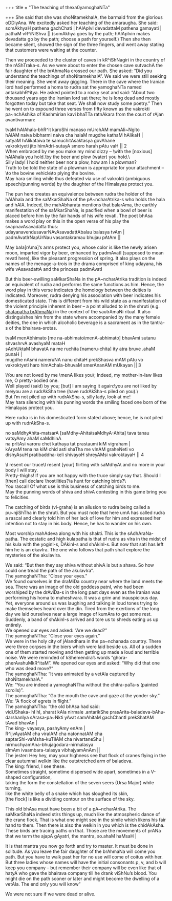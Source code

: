 +++
title = "The teaching of thexa0yamoghaNTa"

+++
She said that she was shoNitamekhalA, the barmaid from the glorious
oDDiyAna. We excitedly asked her teaching of the amaraugha. She said:
somAkhyaH pathena gachChati | hAlApIvI devadattaM pathena gamayati |
pathaM vR^iNIShva || (somAkhya goes by the path; hAlApIvin makes
devadatta go by the path; choose a path for yourself.) Then she then
became silent, showed the sign of the three fingers, and went away
stating that customers were waiting at the counter.

Then we proceeded to the cluster of caves in kR^iShNagiri in the country
of the rAShTraka-s. As we were about to enter the chosen cave sutvachA
the fair daughter of the brAhmaNa crossed our path. She asked: “Did you
understand the teachings of shoNitamekhalA”. We said we were still
seeking their meaning. She went away giggling. There in the cave where
the Iranian lord had performed a homa to rudra sat the yamoghaNTa named
antakabhR^itya. He asked pointed to a rocky seat and said: “About two
thousand years ago the Iranian lord sat there; he is long dead and
mostly forgotten today but take that seat. We shall now study some
poetry.” Then he went on to expound three verses from fifty known as the
vakrokti pa\~nchAshika of Kashmirian kavi bhaTTa ratnAkara from the
court of rAjan avantivarman:

tvaM hAlAhala-bhR^it karoShi manaso mUrchAM mamAli\~Ngito  
hAlAM naiva bibharmi naiva cha halaM mugdhe kathaM hAlikaH |  
satyaM hAlikataiva te samuchitAsaktasya govAhane  
vakroktyeti jito himAdri-sutayA smero harah pAtu vaH || 2  
When embraced by me you make my mind dizzy – \\with the \[noxious\]
hAlAhala you hold.\\by the beer and plow (water) you hold.\\  
Silly lady\! I hold neither beer nor a plow, how am I a plowman?  
Truth to be told the state of a plowman is appropriate for your
attachment – \\to the bovine vehicle\\to plying the bovine.  
May hara smiling while thus defeated via use of vakrokti (ambiguous
speech/punning words) by the daughter of the Himalayas protect you.

The pun here creates an equivalence between rudra the holder of the
hAlAhala and the saMkarShaNa of the pA\~ncharAtrika-s who holds the hala
and hAlA. Indeed, the mahAbharata mentions that balarAma, the earthly
manifestation of the saMkarShaNa, is pacified when a bowl of beer is
placed before him by the fair hands of his wife revatI. The poet bhAsa
makes a word play on this in the open verse of his play the
svapnavAsavadatta thus:  
udayanavendusavarNAvAsavadattAbalau balasya tvAm |  
padmAvatIrNapUrNau vasantakramau bhujau pAtAm ||

May bala\[rAma\]’s arms protect you, whose color is like the newly
arisen moon, imparted vigor by beer, enhanced by padmAvatI (supposed to
mean revatI here), like the pleasant progression of spring. It also
plays on the names of the menage-a-trois in the drama comprised of king
udayana, his wife vAsavadattA and the princess padmAvatI

But this beer-swilling saMkarShaNa in the pA\~ncharAtrika tradition is
indeed an equivalent of rudra and performs the same functions as him.
Hence, the word play in this verse indicates the homology between the
deities is indicated. Moreover, rudra denying his association with beer
indicates his domesticated state. This is different from his wild state
as a manifestation of the violent principle inherent in beer – a point
alluded to in the shruti (e.g. [shatapatha
brAhmaNa](https://manasataramgini.wordpress.com/2011/04/28/notes-on-the-vishnu-virachita-rudra-stotram/ "Notes on the viShNu-virachita rudra stotram"))
in the context of the sautrAmaNi ritual. It also distinguishes him from
the state where accompanied by the many female deities, the one in which
alcoholic beverage is a sacrament as in the tantra-s of the
bhairava-srotas.

tvaM menAbhimato \[me na-abhimato\\menA-abhimato\] bhavAmi sutanu
shvashrvA avashyaM mataH  
sAdhUktaM bhavatA na me ruchita \[nameru-chita\] ity atra bruve .ahaM
punaH |  
mugdhe nAsmi nameruNA nanu chitaH prekShasva mAM pAtu vo  
vakroktyeti haro himAchala-bhuvaM smerAnanAM mUkayan || 3

\\You are not loved by me \\menA likes you\\; Indeed, my mother-in-law
likes me, O pretty-bodied one.  
Well played (said) by you; \[but\] I am saying it again:\\you are not
liked by me\\you are a rudrAkSha tree (have rudrAkSha-s piled on
you).\\  
But I’m not piled up with rudrAkSha-s, silly lady, look at me\!  
May hara silencing with his punning words the smiling faced one born of
the Himalayas protect you.

Here rudra is in his domesticated form stated above; hence, he is not
piled up with rudrAkSha-s.

no saMdhyAhita-matsarA \[saMdhy-Ahita\\saMdhyA-Ahita\] tava tanau
vatsyAmy ahaM saMdhinA  
na prItAsi varoru chet kathaya tat prastaumi kiM vigraham |  
kAryaM tena na kiM chid asti shaTha me vInAM graheNeti vo  
dishyAsuH pratibaddha-keli shivayoH shreyAMsi vakroktayaH || 4

\\I resent our truce\\I resent \[your\] flirting with saMdhyA\\ and no
more in your body I will stay.  
Pretty-thighs\! If you are not happy with the truce simply say that.
Should I \[then\] call declare \\hostilities?\\a hunt for catching
birds?\\  
You rascal\! Of what use is this business of catching birds to me.  
May the punning words of shiva and shivA contesting in this game bring
you to felicities.

The catching of birds (vi-graha) is an allusion to rudra being called a
pu\~njiShTha in the shruti. But you must note that here umA has called
rudra a rascal and clearly told him of her lack of love for him and
expressed her intention not to stay in his body. Hence, he has to wander
on his own.

Most worship mahAdeva along with his shakti. This is the
sAdhAraNa-patha. The ecstatic and high kulapatha is that of rudra as
vIra in the midst of his kula with the yoginI-s, DAkinI-s and shAkinI-s.
But now that sati has left him he is an ekavIra. The one who follows
that path shall explore the mysteries of the akulavIra.

We said: “But then they say shiva without shivA is but a shava. So how
could one tread the path of the akulavIra”.  
The yamoghaNTha: “Close your eyes.”  
We found ourselves in the draMiDa country near where the land meets the
sea. There was an image of the old goddess patnI, who had been worshiped
by the drAviDa-s in the long past days even as the Iranian was
performing his homa to maheshvara. It was a grim and inauspicious day.
Yet, everyone around us was laughing and talking in loud tones trying to
make themselves heard over the din. Tired from the exertions of the long
day we laid ourselves near a large image of kumAra to get some rest.
Suddenly, a band of shAkinI-s arrived and tore us to shreds eating us up
entirely.  
We opened our eyes and asked: “Are we dead?”  
The yamoghaNTha: “Close your eyes again.”  
We were in the holy city of jAlandhara in the pa\~nchanada country.
There were three corpses in the biers which were laid beside us. All of
a sudden one of them started moving and then getting up made a loud and
terrible noise. We were reminded of kShemendra’s words
“ghora-pherAvahuMkR^itaM”. We opened our eyes and asked: “Why did that
one who was dead move?”  
The yamoghaNTha: “It was animated by a vetAla captured by
shoNitamekhalA.”  
We: “You are indeed a yamoghaNTha without the chitra-paTa-s (painted
scrolls)”.  
The yamoghaNTha: “Go the mouth the cave and gaze at the yonder sky.”  
We: “A flock of egrets in flight.”  
The yamoghaNTha: “the old bhAsa had said:  
vidUShaka- hI hI, sharat kAla nirmale .antarikShe
prasArita-baladeva-bAhu-darshanIya sArasa-pa\~Nkti yAvat samAhitaM
gachChantI prekShatAM tAvad bhavAn |  
The king- vayasya, pashyAmy enAm |  
R^ijvAyatAM cha viralAM cha natonnatAM cha  
saptarShi-vaMsha-kuTilAM cha nivartaneShu |  
nirmuchyamAna-bhujagodara-nirmalasya  
sImAm ivaambara-talasya vibhajyamAnAm ||  
The jester: Hey hey, may your highness see that flock of cranes flying
in the clear autumnal welkin like the outstretched arm of baladeva.  
The king: friend, I see these.  
Sometimes straight, sometime dispersed wide apart, sometimes in a
V-shaped configuration,  
taking the form the constellation of the seven seers (Ursa Major) while
turning,  
like the white belly of a snake which has sloughed its skin,  
\[the flock\] is like a dividing contour on the surface of the sky.

This old bhAsa must have been a bit of a pA\~ncharAtrika. The
saMkarShaNa indeed stirs things up, much like the atmospheric dance of
the crane flock. That is what one might see in the simile which likens
his fair hand to them. Then there is also the welkin in you which is the
chidAkAsha. These birds are tracing paths on that. Those are the
movements of prANa that we term the ajapA gAyatrI, the mantra, so.ahaM
haMsaH |

It is that mantra you now go forth and try to master. It must be done in
solitude. As you leave the fair daughter of the brAhmaNa will come you
path. But you have to walk past her for no use will come of coitus with
her. But three ladies whose names will have the initial consonants p, v,
and b will keep you company – but remember their company will be even
like that of hatyA who gave the bhairava company till he drank viShNu’s
blood. You might die on the path sooner or later and might become the
dwelling of a vetAla. The end only you will know”

We were not sure if we were dead or alive.

